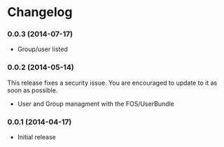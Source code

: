 Changelog
=========

### 0.0.3  (2014-07-17)

* Group/user listed

### 0.0.2 (2014-05-14)

This release fixes a security issue. You are encouraged to update to it as soon
as possible.

* User and Group managment with the FOS/UserBundle

### 0.0.1  (2014-04-17)

* Initial release
